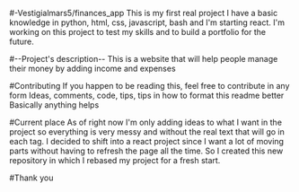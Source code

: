 #-Vestigialmars5/finances_app
This is my first real project I have a basic knowledge in python, html, css, javascript, bash and I'm starting react. I'm working on this project to test my skills and to build a portfolio for the future.

#--Project's description--
This is a website that will help people manage their money by adding income and expenses 

#Contributing
If you happen to be reading this, feel free to contribute in any form Ideas, comments, code, tips, tips in how to format this readme better Basically anything helps

#Current place
As of right now I'm only adding ideas to what I want in the project so everything is very messy and without the real text that will go in each tag. I decided to shift into a react project since I want a lot of moving parts without having to refresh the page all the time. So I created this new repository in which I rebased my project for a fresh start.

#Thank you
